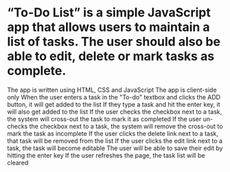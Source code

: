 # “To-Do List” is a simple JavaScript app that allows users to maintain a list of tasks. The user should also be able to edit, delete or mark tasks as complete.
The app is written using HTML, CSS and JavaScript
The app is client-side only 
When the user enters a task in the "To-do" textbox and clicks the ADD button, it will get added to the list
If they type a task and hit the enter key, it will also get added to the list
If the user checks the checkbox next to a task, the system will cross-out the task to mark it as completed
If the user un-checks the checkbox next to a task, the system will remove the cross-out to mark the task as incomplete
If the user clicks the delete link next to a task, that task will be removed from the list
If the user clicks the edit link next to a task, the task will become editable
The user will be able to save their edit by hitting the enter key
If the user refreshes the page, the task list will be cleared

